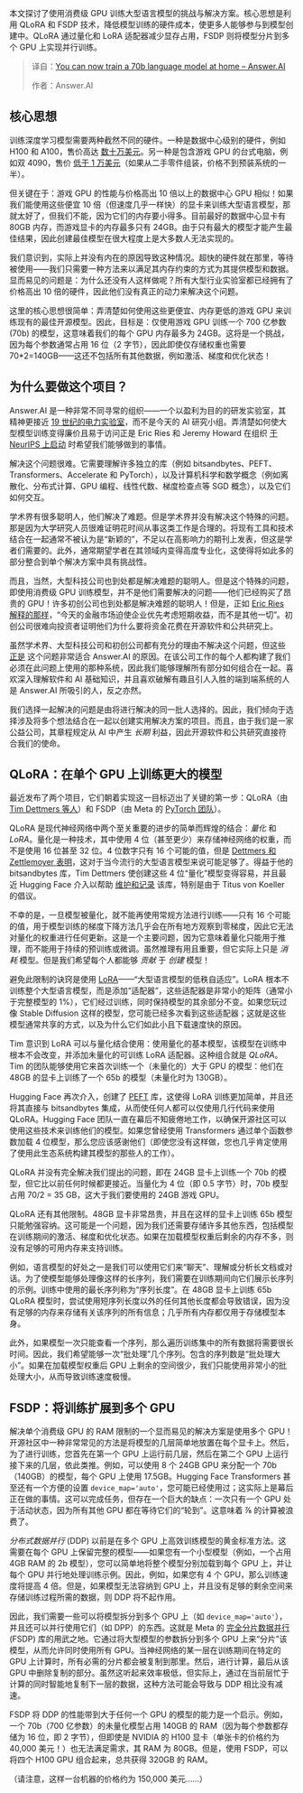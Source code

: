 <!--
title: 在家训练70B语言模型：Answer.AI
cover: https://www.answer.ai/posts/fsdp-qlora.png
summary: 本文探讨了使用消费级 GPU 训练大型语言模型的挑战与解决方案。核心思想是利用 QLoRA 和 FSDP 技术，降低模型训练的硬件成本，使更多人能够参与到模型创建中。QLoRA 通过量化和 LoRA 适配器减少显存占用，FSDP 则将模型分片到多个 GPU 上实现并行训练。
-->

本文探讨了使用消费级 GPU 训练大型语言模型的挑战与解决方案。核心思想是利用 QLoRA 和 FSDP 技术，降低模型训练的硬件成本，使更多人能够参与到模型创建中。QLoRA 通过量化和 LoRA 适配器减少显存占用，FSDP 则将模型分片到多个 GPU 上实现并行训练。

> 译自：[You can now train a 70b language model at home – Answer.AI](https://www.answer.ai/posts/2024-03-06-fsdp-qlora.html)
> 
> 作者：Answer.AI

## 核心思想

训练深度学习模型需要两种截然不同的硬件。一种是数据中心级别的硬件，例如 H100 和 A100，售价高达 [数十万美元](https://shop.lambdalabs.com/deep-learning/servers/blade/customize)。另一种是包含游戏 GPU 的台式电脑，例如双 4090，售价 [低于 1 万美元](https://shop.lambdalabs.com/gpu-workstations/vector/customize)（如果从二手零件组装，价格不到预装系统的一半）。

但关键在于：游戏 GPU 的性能与价格高出 10 倍以上的数据中心 GPU 相似！如果我们能使用这些便宜 10 倍（但速度几乎一样快）的显卡来训练大型语言模型，那就太好了，但我们不能，因为它们的内存要小得多。目前最好的数据中心显卡有 80GB 内存，而游戏显卡的内存最多只有 24GB。由于只有最大的模型才能产生最佳结果，因此创建最佳模型在很大程度上是大多数人无法实现的。

我们意识到，实际上并没有内在的原因导致这种情况。超快的硬件就在那里，等待被使用——我们只需要一种方法来以满足其内存约束的方式为其提供模型和数据。显而易见的问题是：为什么还没有人这样做呢？所有大型行业实验室都已经拥有了价格高出 10 倍的硬件，因此他们没有真正的动力来解决这个问题。

这里的核心思想很简单：弄清楚如何使用这些更便宜、内存更低的游戏 GPU 来训练现有的最佳开源模型。因此，目标是：仅使用游戏 GPU 训练一个 700 亿参数 (70b) 的模型，这意味着我们的每个 GPU 内存最多为 24GB。这将是一个挑战，因为每个参数通常占用 16 位（2 字节），因此即使仅存储权重也需要 70\*2=140GB——这还不包括所有其他数据，例如激活、梯度和优化状态！

## 为什么要做这个项目？

Answer.AI 是一种非常不同寻常的组织——一个以盈利为目的的研发实验室，其精神更接近 [19 世纪的电力实验室](https://www.answer.ai/posts/2024-01-26-freaktakes-lessons.html)，而不是今天的 AI 研究小组。弄清楚如何使大型模型训练变得廉价且易于访问正是 Eric Ries 和 Jeremy Howard 在组织 [于 NeurIPS 上启动](https://www.answer.ai/posts/2023-12-12-launch.html) 时希望我们能够做到的事情。

解决这个问题很难。它需要理解许多独立的库（例如 bitsandbytes、PEFT、Transformers、Accelerate 和 PyTorch），以及计算机科学和数学概念（例如离散化、分布式计算、GPU 编程、线性代数、梯度检查点等 SGD 概念），以及它们如何交互。

学术界有很多聪明人，他们解决了难题。但是学术界并没有解决这个特殊的问题。那是因为大学研究人员很难证明花时间从事这类工作是合理的。将现有工具和技术结合在一起通常不被认为是“新颖的”，不足以在高影响力的期刊上发表，但这是学者们需要的。此外，通常期望学者在其领域内变得高度专业化，这使得将如此多的部分整合到单个解决方案中具有挑战性。

而且，当然，大型科技公司也到处都是解决难题的聪明人。但是这个特殊的问题，即使用消费级 GPU 训练模型，并不是他们需要解决的问题——他们已经购买了昂贵的 GPU！许多初创公司也到处都是解决难题的聪明人！但是，正如 [Eric Ries 解释的那样](https://ltse.com/about/mission)，“今天的金融市场迫使企业优先考虑短期收益，而不是其他一切”。初创公司很难向投资者证明他们为什么要将资金花费在开源软件和公共研究上。

虽然学术界、大型科技公司和初创公司都有充分的理由不解决这个问题，但这些 [正是](https://www.answer.ai/posts/2023-12-12-launch.html) 这个问题非常适合 Answer.AI 的原因。在该公司工作的每个人都构建了我们必须在此问题上使用的那种系统，因此我们能够理解所有部分如何组合在一起。喜欢深入理解软件和 AI 基础知识，并且喜欢破解有趣且引人入胜的端到端系统的人是 Answer.AI 所吸引的人，反之亦然。

我们选择一起解决的问题是由将进行解决的同一批人选择的。因此，我们倾向于选择涉及将多个想法结合在一起以创建实用解决方案的项目。而且，由于我们是一家公益公司，其章程规定从 AI 中产生 *长期* 利益，因此开源软件和公共研究直接符合我们的使命。

## QLoRA：在单个 GPU 上训练更大的模型

最近发布了两个项目，它们朝着实现这一目标迈出了关键的第一步：QLoRA（由 [Tim Dettmers 等人](https://arxiv.org/abs/2305.14314)）和 FSDP（由 Meta 的 [PyTorch 团队](https://engineering.fb.com/2021/07/15/open-source/fsdp/)）。

QLoRA 是现代神经网络中两个至关重要的进步的简单而辉煌的结合：*量化* 和 *LoRA*。量化是一种技术，其中使用 4 位（甚至更少）来存储神经网络的权重，而不是使用 16 位甚至 32 位。4 位数字只有 16 个可能的值，但是 [Dettmers 和 Zettlemoyer 表明](https://arxiv.org/abs/2212.09720)，这对于当今流行的大型语言模型来说可能足够了。得益于他的 bitsandbytes 库，Tim Dettmers 使创建这些 4 位“量化”模型变得容易，并且最近 Hugging Face 介入以帮助 [维护和记录](https://huggingface.co/docs/bitsandbytes/main/en/index) 该库，特别是由于 Titus von Koeller 的倡议。

不幸的是，一旦模型被量化，就不能再使用常规方法进行训练——只有 16 个可能的值，用于模型训练的梯度下降方法几乎会在所有地方观察到零梯度，因此它无法对量化的权重进行任何更新。这是一个主要问题，因为它意味着量化只能用于推理，而不能用于持续的预训练或微调。虽然推理有用且重要，但它实际上只是 *消耗* 模型。但是我们希望每个人都能够 *贡献* 于 *创建* 模型！

避免此限制的诀窍是使用 [LoRA](https://arxiv.org/abs/2106.09685)——“大型语言模型的低秩自适应”。LoRA 根本不训练整个大型语言模型，而是添加“适配器”，这些适配器是非常小的矩阵（通常小于完整模型的 1%），它们经过训练，同时保持模型的其余部分不变。如果您玩过像 Stable Diffusion 这样的模型，您可能已经多次看到这些适配器；这就是这些模型通常共享的方式，以及为什么它们如此小且下载速度快的原因。

Tim 意识到 LoRA 可以与量化结合使用：使用量化的基本模型，该模型在训练中根本不会改变，并添加未量化的可训练 LoRA 适配器。这种组合就是 *QLoRA*。Tim 的团队能够使用它来首次训练一个（未量化的）大于 GPU 的模型：他们在 48GB 的显卡上训练了一个 65b 的模型（未量化时为 130GB）。

Hugging Face 再次介入，创建了 [PEFT](https://huggingface.co/blog/peft) 库，这使得 LoRA 训练更加简单，并且还将其直接与 bitsandbytes 集成，从而使任何人都可以仅使用几行代码来使用 QLoRA。Hugging Face 团队一直在幕后不知疲倦地工作，以确保开源社区可以使用这些技术来训练他们的模型。如果您曾经使用 Transformers 通过单个函数参数加载 4 位模型，那么您应该感谢他们（即使您没有这样做，您也几乎肯定使用了使用此生态系统构建其模型的那些人的工作）。

QLoRA 并没有完全解决我们提出的问题，即在 24GB 显卡上训练一个 70b 的模型，但它比以前任何时候都更接近。当量化为 4 位（即 0.5 字节）时，70b 模型占用 70/2 = 35 GB，这大于我们要使用的 24GB 游戏 GPU。

QLoRA 还有其他限制。48GB 显卡非常昂贵，并且在这样的显卡上训练 65b 模型只能勉强容纳。这可能是一个问题，因为我们还需要存储许多其他东西，包括模型在训练期间的激活、梯度和优化状态。如果在加载模型权重后剩余的内存不多，则没有足够的可用内存来支持训练。

例如，语言模型的好处之一是我们可以使用它们来“聊天”、理解或分析长文档或对话。为了使模型能够处理像这样的长序列，我们需要在训练期间向它们展示长序列的示例。训练中使用的最长序列称为“序列长度”。在 48GB 显卡上训练 65b QLoRA 模型时，尝试使用短序列长度以外的任何其他长度都会导致错误，因为没有足够的内存来存储有关该序列的所有信息；几乎所有内存都仅用于存储模型本身。

此外，如果模型一次只能查看一个序列，那么遍历训练集中的所有数据将需要很长时间。因此，我们希望能够一次“批处理”几个序列。包含的序列数是“批处理大小”。如果在加载模型权重后 GPU 上剩余的空间很少，我们只能使用非常小的批处理大小，从而导致训练速度极慢。

## FSDP：将训练扩展到多个 GPU

解决单个消费级 GPU 的 RAM 限制的一个显而易见的解决方案是使用多个 GPU！开源社区中一种非常常见的方法是将模型的几层简单地放置在每个显卡上。然后，为了进行训练，您首先在第一个 GPU 上运行前几层，然后在第二个 GPU 上运行接下来的几层，依此类推。例如，可以使用 8 个 24GB GPU 来分配一个 70b（140GB）的模型，每个 GPU 上使用 17.5GB。Hugging Face Transformers 甚至还有一个方便的设置 `device_map='auto'`，您可能已经使用过；这实际上是幕后正在做的事情。这可以完成任务，但存在一个巨大的缺点：一次只有一个 GPU 处于活动状态，因为所有其他 GPU 都在等待它们的“轮到”。这意味着 ⅞ 的计算被浪费了。

*分布式数据并行* (DDP) 以前是在多个 GPU 上高效训练模型的黄金标准方法。这需要在每个 GPU 上保留完整的模型——如果您有一个小型模型（例如，一个占用 4GB RAM 的 2b 模型），您可以简单地将整个模型分别加载到每个 GPU 上，并让每个 GPU 并行地处理训练示例。因此，例如，如果您有 4 个 GPU，那么训练速度将提高 4 倍。但是，如果模型无法容纳到 GPU 上，并且没有足够的剩余空间来存储训练过程所需的数据，则 DDP 将不起作用。

因此，我们需要一些可以将模型拆分到多个 GPU 上（如 `device_map='auto'`），并且还可以并行使用它们（如 DPP）的东西。这就是 Meta 的 [完全分片数据并行](https://pytorch.org/tutorials/intermediate/FSDP_tutorial.html) (FSDP) 库的用武之地。它通过将大型模型的参数拆分到多个 GPU 上来“分片”该模型，从而允许同时使用所有 GPU。当神经网络的某一层在训练期间在特定的 GPU 上计算时，所有必需的分片都会被复制到那里。然后，进行计算，最后从该 GPU 中删除复制的部分。虽然这听起来效率极低，但实际上，通过在当前层忙于计算的同时智能地复制下一层的数据，这种方法可能会导致与 DDP 相比没有减速。

FSDP 将 DDP 的性能带到大于任何一个 GPU 的模型的能力是一个启示。例如，一个 70b（700 亿参数）的未量化模型占用 140GB 的 RAM（因为每个参数都存储为 16 位，即 2 字节），但即使是 NVIDIA 的 H100 显卡（单张卡的价格约为 40,000 美元！）也无法满足需求，其 RAM 为 80GB。但是，使用 FSDP，可以将四个 H100 GPU 组合起来，总共获得 320GB 的 RAM。

（请注意，这样一台机器的价格约为 150,000 美元……）